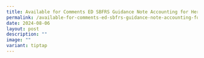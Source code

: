 ```yaml
---
title: Available for Comments ED SBFRS Guidance Note Accounting for Heritage Assets
permalink: /available-for-comments-ed-sbfrs-guidance-note-accounting-for-heritage-assets/
date: 2024-08-06
layout: post
description: ""
image: ""
variant: tiptap
---
```

<p></p>